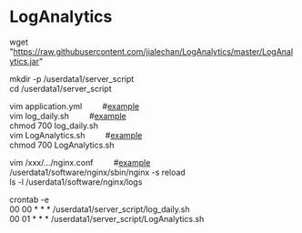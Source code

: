 # LogAnalytics

wget "https://raw.githubusercontent.com/jialechan/LogAnalytics/master/LogAnalytics.jar"    

mkdir -p /userdata1/server_script   
cd /userdata1/server_script   

vim application.yml &ensp;&ensp;&ensp;&ensp; #<a href="https://gist.github.com/jialechan/7b545757ea70358d5e77770a5893ce3a" target="_blank">example</a>  
vim log_daily.sh &ensp;&ensp;&ensp;&ensp; #[example](https://gist.github.com/ae96910add7a9a13c9e0d314071ba5a7)   
chmod 700 log_daily.sh   
vim LogAnalytics.sh &ensp;&ensp;&ensp;&ensp; #[example](https://gist.github.com/c7fe0ac9da371e8fe285ee759e582d53)      
chmod 700 LogAnalytics.sh   

vim /xxx/.../nginx.conf &ensp;&ensp;&ensp;&ensp; #[example](https://gist.github.com/9d4b42d55a0321683d2c651d5dda0c37)   
/userdata1/software/nginx/sbin/nginx -s reload   
ls -l /userdata1/software/nginx/logs   

crontab -e   
00 00 * * * /userdata1/server_script/log_daily.sh   
00 01 * * * /userdata1/server_script/LogAnalytics.sh   
